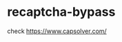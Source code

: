 # recaptcha-bypass
check https://www.capsolver.com/ 



















                                                 